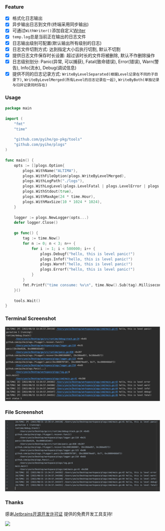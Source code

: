 ### Feature

- [x] 格式化日志输出
- [x] 异步输出日志到文件(终端采用同步输出)
- [x] 可通过`WithWriter()`添加自定义[Writer](https://github.com/pyihe/plogs/blob/master/internal/multipe_writer.go#L8)
- [x] `temp.log`总是当前正在输出的日志文件 
- [x] 日志输出级别可配置(默认输出所有级别的日志)
- [x] 日志文件切割方式: 达到指定大小后执行切割, 默认不切割
- [x] 提供日志文件保存时长设置: 超过该时长的文件将被删除, 默认不作删除操作
- [x] 日志级别划分: Panic(异常, 可以捕获), Fatal(致命错误), Error(错误), Warn(警告), Info(流水), Debug(调试信息)
- [x] 提供不同的日志记录方式: `WriteByLevelSeparated(根据Level记录在不同的子目录下)`, `WriteByLevelMerged(所有Level的日志记录在一起)`, `WriteByBoth(单独记录与归并记录同时存在)`

### Usage

```go
package main

import (
	"fmt"
	"time"

	"github.com/pyihe/go-pkg/tools"
	"github.com/pyihe/plogs"
)

func main() {
	opts := []plogs.Option{
		plogs.WithName("ALTIMA"),
		plogs.WithFileOption(plogs.WriteByLevelMerged),
		plogs.WithLogPath("./logs"),
		plogs.WithLogLevel(plogs.LevelFatal | plogs.LevelError | plogs.LevelWarn | plogs.LevelInfo | plogs.LevelDebug),
		plogs.WithStdout(true),
		plogs.WithMaxAge(24 * time.Hour),
		plogs.WithMaxSize(10 * 1024 * 1024),
	}

	logger := plogs.NewLogger(opts...)
	defer logger.Close()

	go func() {
		tag := time.Now()
		for n := 0; n < 3; n++ {
			for i := 1; i < 500000; i++ {
				plogs.Debugf("hello, this is level panic!")
				plogs.Infof("hello, this is level panic!")
				plogs.Warnf("hello, this is level panic!")
				plogs.Errorf("hello, this is level panic!")
			}
		}
		fmt.Printf("time consume: %v\n", time.Now().Sub(tag).Milliseconds())
	}()

	tools.Wait()
}
```

### Terminal Screenshot
![](appendix/terminal.png)


### File Screenshot
![](appendix/file.png)

### Thanks
感谢[Jetbrains开源开发许可证](https://www.jetbrains.com/zh-cn/community/opensource/#support) 提供的免费开发工具支持!

![](appendix/source_jetbrains.png)
